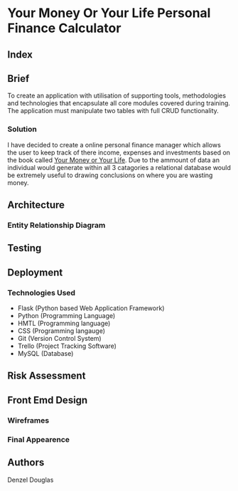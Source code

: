 # Your Money Or Your Life Personal Finance Calculator

## Index

## Brief
To create an application with utilisation of supporting tools, methodologies and technologies that encapsulate all core modules covered during training. The application must manipulate two tables with full CRUD functionality.

### Solution
I have decided to create a online personal finance manager which allows the user to keep track of there income, expenses and investments based on the book called [Your Money or Your Life](https://www.amazon.co.uk/Transforming-Relationship-Achieving-Financial-Independence/dp/0143115766). Due to the ammount of data an individual would generate within all 3 catagories a relational database would be extremely useful to drawing conclusions on where you are wasting money. 

## Architecture

### Entity Relationship Diagram


## Testing


## Deployment

### Technologies Used
* Flask (Python based Web Application Framework)
* Python (Programming Language)
* HMTL (Programming language)
* CSS (Programming langauge)
* Git (Version Control System)
* Trello (Project Tracking Software)
* MySQL (Database)

## Risk Assessment


## Front Emd Design

### Wireframes

### Final Appearence


## Authors
Denzel Douglas